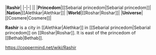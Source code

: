 |**Rashir**|
|-|-|
||
|**Princedom**|[[Sebarial princedom\|Sebarial princedom]]|
|**Nation**|[[Alethkar\|Alethkar]]|
|**World**|[[Roshar\|Roshar]]|
|**Universe**|[[Cosmere\|Cosmere]]|

**Rashir** is a city in [[Alethkar\|Alethkar]] in [[Sebarial princedom\|Sebarial princedom]] on [[Roshar\|Roshar]]. It is east of the princedom of [[Bethab\|Bethab]].



https://coppermind.net/wiki/Rashir